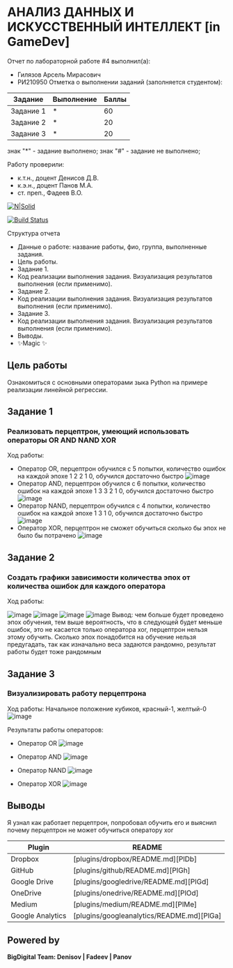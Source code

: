 # АНАЛИЗ ДАННЫХ И ИСКУССТВЕННЫЙ ИНТЕЛЛЕКТ [in GameDev]
Отчет по лабораторной работе #4 выполнил(а):
- Гилязов Арсель Мирасович
- РИ210950
Отметка о выполнении заданий (заполняется студентом):

| Задание | Выполнение | Баллы |
| ------ | ------ | ------ |
| Задание 1 | * | 60 |
| Задание 2 | * | 20 |
| Задание 3 | * | 20 |

знак "*" - задание выполнено; знак "#" - задание не выполнено;

Работу проверили:
- к.т.н., доцент Денисов Д.В.
- к.э.н., доцент Панов М.А.
- ст. преп., Фадеев В.О.

[![N|Solid](https://cldup.com/dTxpPi9lDf.thumb.png)](https://nodesource.com/products/nsolid)

[![Build Status](https://travis-ci.org/joemccann/dillinger.svg?branch=master)](https://travis-ci.org/joemccann/dillinger)

Структура отчета

- Данные о работе: название работы, фио, группа, выполненные задания.
- Цель работы.
- Задание 1.
- Код реализации выполнения задания. Визуализация результатов выполнения (если применимо).
- Задание 2.
- Код реализации выполнения задания. Визуализация результатов выполнения (если применимо).
- Задание 3.
- Код реализации выполнения задания. Визуализация результатов выполнения (если применимо).
- Выводы.
- ✨Magic ✨

## Цель работы
Ознакомиться с основными операторами зыка Python на примере реализации линейной регрессии.

## Задание 1
### Реализовать перцептрон, умеющий использовать операторы OR AND NAND XOR

Ход работы:
 - Оператор OR, перцептрон обучился с 5 попытки, количество ошибок на каждой эпохе 1 2 2 1 0, обучился достаточно быстро
 ![image](https://user-images.githubusercontent.com/103649799/204571360-f12cfe65-d0ad-4015-873e-48d2f5927a85.png)
 - Оператор AND, перцептрон обучился с 6 попытки, количество ошибок на каждой эпохе 1 3 3 2 1 0, обучился достаточно быстро
 ![image](https://user-images.githubusercontent.com/103649799/204572517-e4ae9604-a92b-4120-a4b8-2da9350b6473.png)
 - Оператор NAND, перцептрон обучился с 4 попытки, количество ошибок на каждой эпохе 1 3 1 0, обучился достаточно быстро
 ![image](https://user-images.githubusercontent.com/103649799/204573028-402d4c99-7468-4e90-b0e4-97d07d8d131a.png)
 - Оператор XOR, перцептрон не сможет обучиться сколько бы эпох не было бы потрачено
![image](https://user-images.githubusercontent.com/103649799/204577202-4918f846-408e-41f9-ae7e-e1d44aaac6e3.png)


## Задание 2
### Создать графики зависимости количества эпох от количества ошибок для каждого оператора
Ход работы:

![image](https://user-images.githubusercontent.com/103649799/204584612-f01713d0-e5ae-474d-b3d4-75bb713a3f30.png)
![image](https://user-images.githubusercontent.com/103649799/204584637-dc515c1e-a9ea-44f6-af7d-90c4679113ab.png)
![image](https://user-images.githubusercontent.com/103649799/204584647-e6e211d6-720b-42b5-9699-07dbcfb4c5f5.png)
![image](https://user-images.githubusercontent.com/103649799/204584658-b81cfda1-c1d5-46ba-8dc3-c297a665dbcd.png)
Вывод: чем больше будет проведено эпох обучения, тем выше вероятность, что в следующей будет меньше ошибок, это не касается только оператора xor, перцептрон нельзя этому обучить. Сколько эпох понадобится на обучение нельзя предугадать, так как изначально веса задаются рандомно, результат работы будет тоже рандомным
  
 
## Задание 3
### Визуализировать работу перцептрона
Ход работы:
Начальное положение кубиков, красный-1, желтый-0
![image](https://user-images.githubusercontent.com/103649799/204598923-c53799c0-1041-4173-8723-5b41b96e9855.png)

Результаты работы операторов:
- Оператор OR
![image](https://user-images.githubusercontent.com/103649799/204598993-5cd7518c-f56f-4733-9c6f-c6d75564db05.png)

- Оператор AND
 ![image](https://user-images.githubusercontent.com/103649799/204599331-91239eee-9033-4956-8af6-9a8c7bad1823.png)

- Оператор NAND
 ![image](https://user-images.githubusercontent.com/103649799/204599436-87a161e7-49cd-4a99-837f-c2c4b056b7dc.png)

- Оператор XOR
![image](https://user-images.githubusercontent.com/103649799/204599564-7c999c8d-4154-4239-8356-bd9162f96d48.png)


## Выводы
Я узнал как работает перцептрон, попробовал обучить его и выяснил почему перцептрон не может обучиться оператору xor


| Plugin | README |
| ------ | ------ |
| Dropbox | [plugins/dropbox/README.md][PlDb] |
| GitHub | [plugins/github/README.md][PlGh] |
| Google Drive | [plugins/googledrive/README.md][PlGd] |
| OneDrive | [plugins/onedrive/README.md][PlOd] |
| Medium | [plugins/medium/README.md][PlMe] |
| Google Analytics | [plugins/googleanalytics/README.md][PlGa] |

## Powered by

**BigDigital Team: Denisov | Fadeev | Panov**
